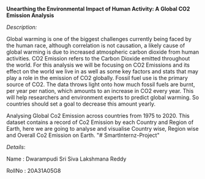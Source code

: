 **Unearthing the Environmental Impact of Human Activity:
A Global CO2 Emission Analysis**


_Description:_

Global warming is one of the biggest challenges currently being faced by the human race, although
correlation is not causation, a likely cause of global warming is due to increased atmospheric carbon
dioxide from human activities. CO2 Emission refers to the Carbon Dioxide emitted throughout the
world. For this analysis we will be focusing on CO2 Emissions and its effect on the world we live in as
well as some key factors and stats that may play a role in the emission of CO2 globally. Fossil fuel
use is the primary source of CO2. The data throws light onto how much fossil fuels are burnt, per year
per nation, which amounts to an increase in CO2 every year. This will help researchers and
environment experts to predict global warming. So countries should set a goal to decrease this
amount yearly.

Analysing Global Co2 Emission across countries from 1975 to 2020. This dataset contains a
record of Co2 Emission by each Country and Region of Earth, here we are going to analyse and
visualise Country wise, Region wise and Overall Co2 Emission on Earth.
"# SmartInternz-Project" 

_Details_:

Name : Dwarampudi Sri Siva Lakshmana Reddy 

RollNo : 20A31A05G8
